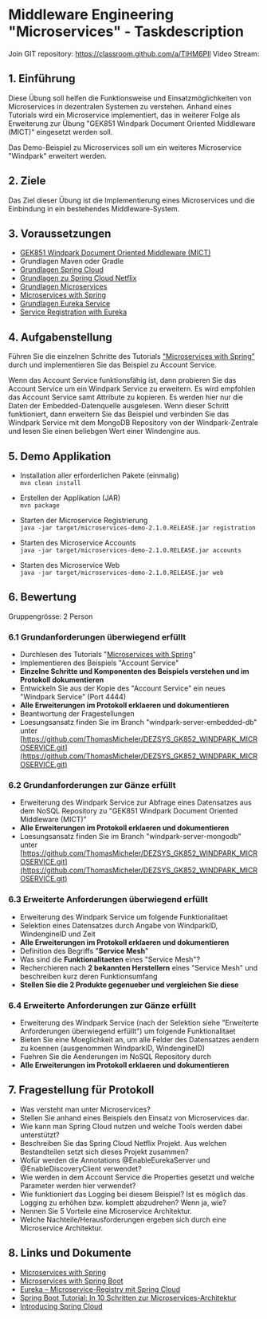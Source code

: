 # Middleware Engineering "Microservices" - Taskdescription  

Join GIT repository: https://classroom.github.com/a/TlHM6PIl
Video Stream:  


## 1. Einführung

Diese Übung soll helfen die Funktionsweise und Einsatzmöglichkeiten von Microservices in dezentralen Systemen zu verstehen. Anhand eines Tutorials wird ein Microservice implementiert, das in weiterer Folge als Erweiterung zur Übung "GEK851 Windpark Document Oriented Middleware (MICT)" eingesetzt werden soll.

Das Demo-Beispiel zu Microservices soll um ein weiteres Microservice "Windpark" erweitert werden.


## 2. Ziele

Das Ziel dieser Übung ist die Implementierung eines Microservices und die Einbindung in ein bestehendes Middleware-System.

## 3. Voraussetzungen

* [GEK851 Windpark Document Oriented Middleware (MICT)](https://elearning.tgm.ac.at/mod/assign/view.php?id=168719)
* Grundlagen Maven oder Gradle
* [Grundlagen Spring Cloud](https://spring.io/)
* [Grundlagen zu Spring Cloud Netflix](http://cloud.spring.io/spring-cloud-static/Greenwich.SR1/multi/multi__spring_cloud_netflix.html)
* [Grundlagen Microservices](https://www.edureka.co/blog/what-is-microservices/)
* [Microservices with Spring](https://spring.io/blog/2015/07/14/microservices-with-spring)
* [Grundlagen Eureka Service](https://spring.io/guides/gs/service-registration-and-discovery/)
* [Service Registration with Eureka](https://www.tutorialspoint.com/spring_boot/spring_boot_service_registration_with_eureka.htm)


## 4. Aufgabenstellung

Führen Sie die einzelnen Schritte des Tutorials ["Microservices with Spring"](https://spring.io/blog/2015/07/14/microservices-with-spring) durch und implementieren Sie das Beispiel zu Account Service.

Wenn das Account Service funktionsfähig ist, dann probieren Sie das Account Service um ein Windpark Service zu erweitern. Es wird empfohlen das Account Service samt Attribute zu kopieren. Es werden hier nur die Daten der Embedded-Datenquelle ausgelesen. Wenn dieser Schritt funktioniert, dann erweitern Sie das Beispiel und verbinden Sie das Windpark Service mit dem MongoDB Repository von der Windpark-Zentrale und lesen Sie einen beliebgen Wert einer Windengine aus.

## 5. Demo Applikation

* Installation aller erforderlichen Pakete (einmalig)  
  `mvn clean install`

* Erstellen der Applikation (JAR)  
  `mvn package`

* Starten der Microservice Registrierung   
  `java -jar target/microservices-demo-2.1.0.RELEASE.jar registration`

* Starten des Microservice Accounts  
  `java -jar target/microservices-demo-2.1.0.RELEASE.jar accounts`

* Starten des Microservice Web  
  `java -jar target/microservices-demo-2.1.0.RELEASE.jar web`

## 6. Bewertung
Gruppengrösse: 2 Person  

### 6.1 Grundanforderungen **überwiegend erfüllt**
- Durchlesen des Tutorials "[Microservices with Spring](https://spring.io/blog/2015/07/14/microservices-with-spring)"
- Implementieren des Beispiels "Account Service"
- **Einzelne Schritte und Komponenten des Beispiels verstehen und im Protokoll dokumentieren**
- Entwickeln Sie aus der Kopie des "Account Service" ein neues "Windpark Service" (Port 4444)
- **Alle Erweiterungen im Protokoll erklaeren und dokumentieren**
- Beantwortung der Fragestellungen  
- Loesungsansatz finden Sie im Branch "windpark-server-embedded-db" unter [https://github.com/ThomasMicheler/DEZSYS_GK852_WINDPARK_MICROSERVICE.git](https://github.com/ThomasMicheler/DEZSYS_GK852_WINDPARK_MICROSERVICE.git)

### 6.2 Grundanforderungen **zur Gänze erfüllt**
- Erweiterung des Windpark Service zur Abfrage eines Datensatzes aus dem NoSQL Repository zu "GEK851 Windpark Document Oriented Middleware (MICT)"
- **Alle Erweiterungen im Protokoll erklaeren und dokumentieren**
- Loesungsansatz finden Sie im Branch "windpark-server-mongodb" unter [https://github.com/ThomasMicheler/DEZSYS_GK852_WINDPARK_MICROSERVICE.git](https://github.com/ThomasMicheler/DEZSYS_GK852_WINDPARK_MICROSERVICE.git)

### 6.3 Erweiterte Anforderungen **überwiegend erfüllt**
- Erweiterung des Windpark Service um folgende Funktionalitaet  
 - Selektion eines Datensatzes durch Angabe von WindparkID, WindengineID und Zeit
 - **Alle Erweiterungen im Protokoll erklaeren und dokumentieren**
- Definition des Begriffs "**Service Mesh**"
- Was sind die **Funktionalitaeten** eines "Service Mesh"?
- Recherchieren nach **2 bekannten Herstellern** eines "Service Mesh" und beschreiben kurz deren Funktionsumfang
- **Stellen Sie die 2 Produkte gegenueber und vergleichen Sie diese**

### 6.4 Erweiterte Anforderungen **zur Gänze erfüllt**
- Erweiterung des Windpark Service (nach der Selektion siehe "Erweiterte Anforderungen überwiegend erfüllt") um folgende Funktionalitaet
 - Bieten Sie eine Moeglichkeit an, um alle Felder des Datensatzes aendern zu koennen (ausgenommen WindparkID, WindengineID)
 - Fuehren Sie die Aenderungen im NoSQL Repository durch
 - **Alle Erweiterungen im Protokoll erklaeren und dokumentieren**

## 7. Fragestellung für Protokoll

+ Was versteht man unter Microservices?
+ Stellen Sie anhand eines Beispiels den Einsatz von Microservices dar.
+ Wie kann man Spring Cloud nutzen und welche Tools werden dabei unterstützt?
+ Beschreiben Sie das Spring Cloud Netflix Projekt. Aus welchen Bestandteilen setzt sich dieses Projekt zusammen?
+ Wofür werden die Annotations @EnableEurekaServer und @EnableDiscoveryClient verwendet?
+ Wie werden in dem Account Service die Properties gesetzt und welche Parameter werden hier verwendet?
+ Wie funktioniert das Logging bei diesem Beispiel? Ist es möglich das Logging zu erhöhen bzw. komplett abzudrehen?
  Wenn ja, wie?
+ Nennen Sie 5 Vorteile eine Microservice Architektur.
+ Welche Nachteile/Herausforderungen ergeben sich durch eine Microservice Architektur.


## 8. Links und Dokumente
* [Microservices with Spring](https://spring.io/blog/2015/07/14/microservices-with-spring)
* [Microservices with Spring Boot](https://medium.com/omarelgabrys-blog/microservices-with-spring-boot-intro-to-microservices-part-1-c0d24cd422c3)
* [Eureka – Microservice-Registry mit Spring Cloud](https://www.heise.de/developer/artikel/Eureka-Microservice-Registry-mit-Spring-Cloud-2848238.html?seite=all)
* [Spring Boot Tutorial: In 10 Schritten zur Microservices-Architektur](https://jaxenter.de/spring-boot-tutorial-microservices-cloud-foundry-kubernetes-58695)
* [Introducing Spring Cloud](https://spring.io/blog/2014/06/03/introducing-spring-cloud)
